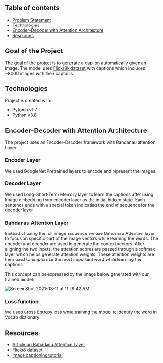 ## Table of contents
* [Problem Statement](#problem-statement)
* [Technologies](#technologies)
* [Encoder-Decoder with Attention Architecture](#encoder-decoder-with-attention-architecture)
* [Resources](#resources)

## Goal of the Project
The goal of the project is to generate a caption automatically given an image. The model uses [Flickr8k dataset](https://www.kaggle.com/aladdinpersson/flickr8kimagescaptions) with captions which includes ~8000 images with their captions
	
## Technologies
Project is created with:
* Pytorch v1.7
* Python v3.8

## Encoder-Decoder with Attention Architecture
The project uses an Encoder-Decoder framework with Bahdanau attention Layer. 

### Encoder Layer
We used GoogleNet Pretrained layers to encode and represent the images. 

### Decoder Layer
We used Long-Short-Term Memory layer to learn the captions after using Image embedding from encoder layer as the initial hidden state. Each sentence ends with a special <EOS> token indicating the end of sequence for the decoder layer 

### Bahdanau Attention Layer
Instead of using the full image sequence we use Bahdanau Attention layer to focus on specific part of the image vectors while learning the words. The encoder and decoder are used to generate the context vectors. After aligning the two inputs, the attention scores are passed through a softmax layer which helps generate attention weights. These attention weights are then used to emphasize the most important word while learning the captions. 

This concept can be expressed by the image below generated with our trained model:

  
![Screen Shot 2021-08-11 at 11 29 42 AM](https://user-images.githubusercontent.com/69861343/129103734-2323e6a1-be33-4b20-a31b-d40e763b71bd.png)

### Loss function 
  We used Cross Entropy loss while training the model to identify the word in Vocab dictionary 

## Resources
- [Article on Bahadanu Attention Layer](https://towardsdatascience.com/sequence-2-sequence-model-with-attention-mechanism-9e9ca2a613a)
- [Flickr8 dataset](https://www.kaggle.com/aladdinpersson/flickr8kimagescaptions)
- [Image captioning tutorial](https://www.youtube.com/watch?v=y2BaTt1fxJU&list=PLhhyoLH6IjfxeoooqP9rhU3HJIAVAJ3Vz&index=21)




